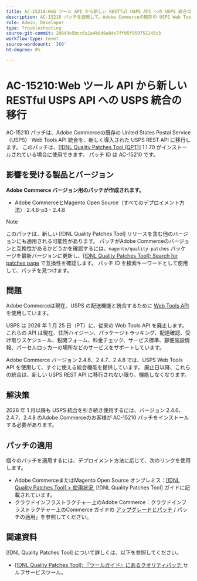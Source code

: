 ```yaml
---
title: AC-15210:Web ツール API から新しい RESTful USPS API への USPS 統合の移行
description: AC-15210 パッチを適用して、Adobe Commerceの既存の USPS Web Tools API 統合を、新しく導入された USPS REST API に移行します。
role: Admin, Developer
type: Troubleshooting
source-git-commit: 20843e5bcc6a1a4b8d0a84c7ff05f959751245c3
workflow-type: tm+mt
source-wordcount: '360'
ht-degree: 0%

---
```



# AC-15210:Web ツール API から新しい RESTful USPS API への USPS 統合の移行

AC-15210 パッチは、Adobe Commerceの既存の United States Postal Service （USPS） Web Tools API 統合を、新しく導入された USPS REST API に移行します。 このパッチは、[[!DNL Quality Patches Tool (QPT)]](/help/tools/quality-patches-tool/quality-patches-tool-to-self-serve-quality-patches.md) 1.1.70 がインストールされている場合に使用できます。 パッチ ID は AC-15210 です。

## 影響を受ける製品とバージョン

**Adobe Commerce バージョン用のパッチが作成されます。**

* Adobe CommerceとMagento Open Source（すべてのデプロイメント方法） 2.4.6-p3 - 2.4.8

>[!NOTE]
>
>このパッチは、新しい [!DNL Quality Patches Tool] リリースを含む他のバージョンにも適用される可能性があります。 パッチがAdobe Commerceのバージョンと互換性があるかどうかを確認するには、`magento/quality-patches` パッケージを最新バージョンに更新し、[[!DNL Quality Patches Tool]: Search for patches page](https://experienceleague.adobe.com/tools/commerce-quality-patches/index.html?lang=ja) で互換性を確認します。 パッチ ID を検索キーワードとして使用して、パッチを見つけます。

## 問題

Adobe Commerceは現在、USPS の配送機能と統合するために [Web Tools API](https://www.usps.com/business/web-tools-apis/#developers) を使用しています。

USPS は 2026 年 1 月 25 日（PT）に、従来の Web Tools API を廃止します。 これらの API は現在、住所ハイジーン、パッケージトラッキング、配達確認、受け取りスケジュール、税関フォーム、料金チェック、サービス標準、郵便施設情報、パーセルロッカーの場所などのサービスをサポートしています。

Adobe Commerce バージョン 2.4.6、2.4.7、2.4.8 では、USPS Web Tools API を使用して、すぐに使える統合機能を提供しています。 廃止日以降、これらの統合は、新しい USPS REST API に移行されない限り、機能しなくなります。

## 解決策

2026 年 1 月以降も USPS 統合を引き続き使用するには、バージョン 2.4.6、2.4.7、2.4.8 のAdobe Commerceのお客様が AC-15210 パッチをインストールする必要があります。

## パッチの適用

個々のパッチを適用するには、デプロイメント方法に応じて、次のリンクを使用します。

* Adobe CommerceまたはMagento Open Source オンプレミス：[[!DNL Quality Patches Tool] > 使用状況 &#x200B;](/help/tools/quality-patches-tool/usage.md) [!DNL Quality Patches Tool] ガイドに記載されています。
* クラウドインフラストラクチャー上のAdobe Commerce：クラウドインフラストラクチャー上のCommerce ガイドの [&#x200B; アップグレードとパッチ &#x200B;](https://experienceleague.adobe.com/docs/commerce-cloud-service/user-guide/develop/upgrade/apply-patches.html?lang=ja)/ パッチの適用」を参照してください。

## 関連資料

[!DNL Quality Patches Tool] について詳しくは、以下を参照してください。

* [[!DNL Quality Patches Tool]: 『ツールガイド』にあるクオリティパッチ &#x200B;](/help/tools/quality-patches-tool/quality-patches-tool-to-self-serve-quality-patches.md) セルフサービスツール。